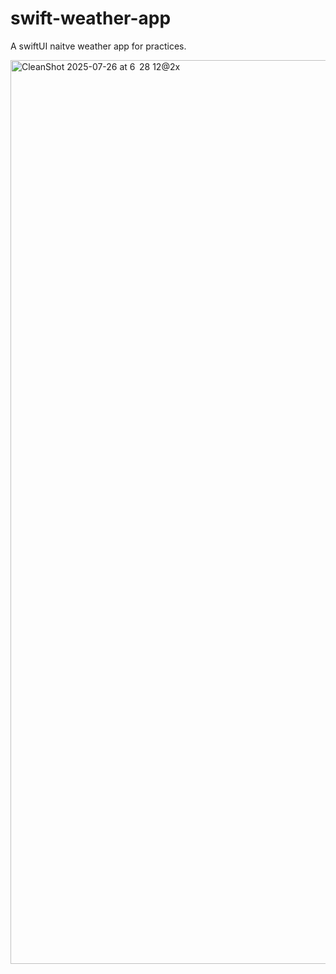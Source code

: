 # swift-weather-app
A swiftUI naitve weather app for practices.

<img width="712" height="1446" alt="CleanShot 2025-07-26 at 6  28 12@2x" src="https://github.com/user-attachments/assets/153b0dba-53b2-4867-9920-9b6544217f37" />
